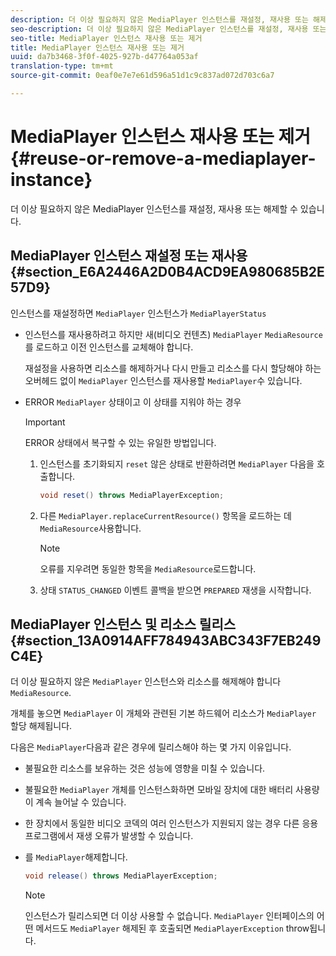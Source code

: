 ```yaml
---
description: 더 이상 필요하지 않은 MediaPlayer 인스턴스를 재설정, 재사용 또는 해제할 수 있습니다.
seo-description: 더 이상 필요하지 않은 MediaPlayer 인스턴스를 재설정, 재사용 또는 해제할 수 있습니다.
seo-title: MediaPlayer 인스턴스 재사용 또는 제거
title: MediaPlayer 인스턴스 재사용 또는 제거
uuid: da7b3468-3f0f-4025-927b-d47764a053af
translation-type: tm+mt
source-git-commit: 0eaf0e7e7e61d596a51d1c9c837ad072d703c6a7

---
```



# MediaPlayer 인스턴스 재사용 또는 제거 {#reuse-or-remove-a-mediaplayer-instance}

더 이상 필요하지 않은 MediaPlayer 인스턴스를 재설정, 재사용 또는 해제할 수 있습니다.

## MediaPlayer 인스턴스 재설정 또는 재사용 {#section_E6A2446A2D0B4ACD9EA980685B2E57D9}

인스턴스를 재설정하면 `MediaPlayer` 인스턴스가 `MediaPlayerStatus`

* 인스턴스를 재사용하려고 하지만 새(비디오 컨텐츠) `MediaPlayer` `MediaResource` 를 로드하고 이전 인스턴스를 교체해야 합니다.

   재설정을 사용하면 리소스를 해제하거나 다시 만들고 리소스를 다시 할당해야 하는 오버헤드 없이 `MediaPlayer` 인스턴스를 재사용할 `MediaPlayer`수 있습니다.

* ERROR `MediaPlayer` 상태이고 이 상태를 지워야 하는 경우

   >[!IMPORTANT]
   >
   >ERROR 상태에서 복구할 수 있는 유일한 방법입니다.

   1. 인스턴스를 초기화되지 `reset` 않은 상태로 반환하려면 `MediaPlayer` 다음을 호출합니다.

      ```java
      void reset() throws MediaPlayerException; 
      ```

   1. 다른 `MediaPlayer.replaceCurrentResource()` 항목을 로드하는 데 `MediaResource`사용합니다.

      >[!NOTE]
      >
      >오류를 지우려면 동일한 항목을 `MediaResource`로드합니다.

   1. 상태 `STATUS_CHANGED` 이벤트 콜백을 받으면 `PREPARED` 재생을 시작합니다.

## MediaPlayer 인스턴스 및 리소스 릴리스 {#section_13A0914AFF784943ABC343F7EB249C4E}

더 이상 필요하지 않은 `MediaPlayer` 인스턴스와 리소스를 해제해야 합니다 `MediaResource`.

개체를 놓으면 `MediaPlayer` 이 개체와 관련된 기본 하드웨어 리소스가 `MediaPlayer` 할당 해제됩니다.

다음은 `MediaPlayer`다음과 같은 경우에 릴리스해야 하는 몇 가지 이유입니다.

* 불필요한 리소스를 보유하는 것은 성능에 영향을 미칠 수 있습니다.
* 불필요한 `MediaPlayer` 개체를 인스턴스화하면 모바일 장치에 대한 배터리 사용량이 계속 늘어날 수 있습니다.
* 한 장치에서 동일한 비디오 코덱의 여러 인스턴스가 지원되지 않는 경우 다른 응용 프로그램에서 재생 오류가 발생할 수 있습니다.

* 를 `MediaPlayer`해제합니다.

   ```java
   void release() throws MediaPlayerException;
   ```

   >[!NOTE]
   >
   >인스턴스가 릴리스되면 더 이상 사용할 수 없습니다. `MediaPlayer` 인터페이스의 어떤 메서드도 `MediaPlayer` 해제된 후 호출되면 `MediaPlayerException` throw됩니다.